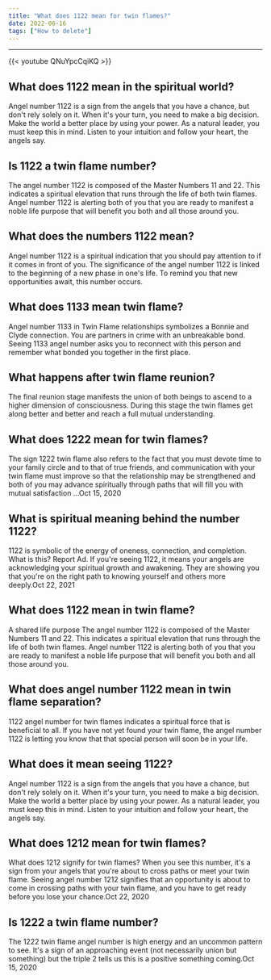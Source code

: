 ```yaml
---
title: "What does 1122 mean for twin flames?"
date: 2022-06-16
tags: ["How to delete"]
---
```


---
{{< youtube QNuYpcCqiKQ >}}
## What does 1122 mean in the spiritual world?
Angel number 1122 is a sign from the angels that you have a chance, but don't rely solely on it. When it's your turn, you need to make a big decision. Make the world a better place by using your power. As a natural leader, you must keep this in mind. Listen to your intuition and follow your heart, the angels say.

## Is 1122 a twin flame number?
The angel number 1122 is composed of the Master Numbers 11 and 22. This indicates a spiritual elevation that runs through the life of both twin flames. Angel number 1122 is alerting both of you that you are ready to manifest a noble life purpose that will benefit you both and all those around you.

## What does the numbers 1122 mean?
Angel number 1122 is a spiritual indication that you should pay attention to if it comes in front of you. The significance of the angel number 1122 is linked to the beginning of a new phase in one's life. To remind you that new opportunities await, this number occurs.

## What does 1133 mean twin flame?
Angel number 1133 in Twin Flame relationships symbolizes a Bonnie and Clyde connection. You are partners in crime with an unbreakable bond. Seeing 1133 angel number asks you to reconnect with this person and remember what bonded you together in the first place.

## What happens after twin flame reunion?
The final reunion stage manifests the union of both beings to ascend to a higher dimension of consciousness. During this stage the twin flames get along better and better and reach a full mutual understanding.

## What does 1222 mean for twin flames?
The sign 1222 twin flame also refers to the fact that you must devote time to your family circle and to that of true friends, and communication with your twin flame must improve so that the relationship may be strengthened and both of you may advance spiritually through paths that will fill you with mutual satisfaction ...Oct 15, 2020

## What is spiritual meaning behind the number 1122?
1122 is symbolic of the energy of oneness, connection, and completion. What is this? Report Ad. If you're seeing 1122, it means your angels are acknowledging your spiritual growth and awakening. They are showing you that you're on the right path to knowing yourself and others more deeply.Oct 22, 2021

## What does 1122 mean in twin flame?
A shared life purpose The angel number 1122 is composed of the Master Numbers 11 and 22. This indicates a spiritual elevation that runs through the life of both twin flames. Angel number 1122 is alerting both of you that you are ready to manifest a noble life purpose that will benefit you both and all those around you.

## What does angel number 1122 mean in twin flame separation?
1122 angel number for twin flames indicates a spiritual force that is beneficial to all. If you have not yet found your twin flame, the angel number 1122 is letting you know that that special person will soon be in your life.

## What does it mean seeing 1122?
Angel number 1122 is a sign from the angels that you have a chance, but don't rely solely on it. When it's your turn, you need to make a big decision. Make the world a better place by using your power. As a natural leader, you must keep this in mind. Listen to your intuition and follow your heart, the angels say.

## What does 1212 mean for twin flames?
What does 1212 signify for twin flames? When you see this number, it's a sign from your angels that you're about to cross paths or meet your twin flame. Seeing angel number 1212 signifies that an opportunity is about to come in crossing paths with your twin flame, and you have to get ready before you lose your chance.Oct 22, 2020

## Is 1222 a twin flame number?
The 1222 twin flame angel number is high energy and an uncommon pattern to see. It's a sign of an approaching event (not necessarily union but something) but the triple 2 tells us this is a positive something coming.Oct 15, 2020

